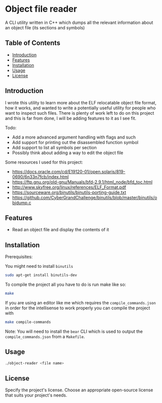 # Object file reader 

A CLI utility written in C++ which dumps all the relevant information about an object file (its sections and symbols)

## Table of Contents

- [Introduction](#introduction)
- [Features](#features)
- [Installation](#installation)
- [Usage](#usage)
- [License](#license)

## Introduction

I wrote this utility to learn more about the ELF relocatable object file format, how it works, and wanted to write a potentially useful utility for people who want to inspect such files. There is plenty of work left to do on this project and this is far from done, I will be adding features to it as I see fit.

Todo:
 - Add a more advanced argument handling with flags and such
 - Add support for printing out the disassembled function symbol
 - Add support to list all symbols per section
 - Possibly think about adding a way to edit the object file

Some resources I used for this project:
 - https://docs.oracle.com/cd/E19120-01/open.solaris/819-0690/6n33n7fcb/index.html
 - https://ftp.gnu.org/old-gnu/Manuals/bfd-2.9.1/html_node/bfd_toc.html
 - http://www.skyfree.org/linux/references/ELF_Format.pdf
 - https://sourceware.org/binutils/binutils-porting-guide.txt
 - https://github.com/CyberGrandChallenge/binutils/blob/master/binutils/objdump.c

## Features

- Read an object file and display the contents of it

## Installation

Prerequisites:

You might need to install `binutils`
```bash
sudo apt-get install binutils-dev
```

To compile the project all you have to do is run make like so:

```bash
make
```

If you are using an editor like me which requires the `compile_commands.json` in order for the intellisense to work properly you can compile the project with

```bash
make compile-commands
```

Note: You will need to install the `bear` CLI which is used to output the `compile_commands.json` from a `Makefile`.

## Usage

```bash
./object-reader <file name>
```

## License

Specify the project's license. Choose an appropriate open-source license that suits your project's needs.

